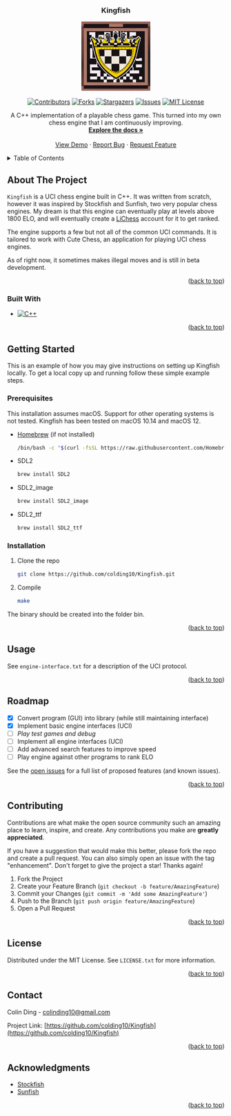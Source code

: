 <!-- Improved compatibility of back to top link: See: https://github.com/othneildrew/Best-README-Template/pull/73 -->
<a name="readme-top"></a>

<div align="center">
  
<h3 align="center">Kingfish</h3>

<div align="center">

  <a href="https://github.com/colding10/Kingfish">
    <img src="images/logo.jpeg" alt="Logo" width="160" height="160">
  </a>

  [![Contributors][contributors-shield]][contributors-url]
  [![Forks][forks-shield]][forks-url]
  [![Stargazers][stars-shield]][stars-url]
  [![Issues][issues-shield]][issues-url]
  [![MIT License][license-shield]][license-url]

</div>

  <p align="center">
    A C++ implementation of a playable chess game. This turned into my own chess engine that I am continuously improving.
    <br />
    <a href="https://github.com/colding10/Kingfish"><strong>Explore the docs »</strong></a>
    <br />
    <br />
    <a href="https://github.com/colding10/Kingfish">View Demo</a>
    ·
    <a href="https://github.com/colding10/Kingfish/issues">Report Bug</a>
    ·
    <a href="https://github.com/colding10/Kingfish/issues">Request Feature</a>
  </p>
</div>

<!-- TABLE OF CONTENTS -->
<details>
  <summary>Table of Contents</summary>
  <ol>
    <li>
      <a href="#about-the-project">About The Project</a>
      <ul>
        <li><a href="#built-with">Built With</a></li>
      </ul>
    </li>
    <li>
      <a href="#getting-started">Getting Started</a>
      <ul>
        <li><a href="#prerequisites">Prerequisites</a></li>
        <li><a href="#installation">Installation</a></li>
      </ul>
    </li>
    <li><a href="#usage">Usage</a></li>
    <li><a href="#roadmap">Roadmap</a></li>
    <li><a href="#contributing">Contributing</a></li>
    <li><a href="#license">License</a></li>
    <li><a href="#contact">Contact</a></li>
    <li><a href="#acknowledgments">Acknowledgments</a></li>
  </ol>
</details>

<!-- ABOUT THE PROJECT -->
## About The Project

`Kingfish` is a UCI chess engine built in C++. It was written from scratch, however it was inspired by Stockfish and Sunfish, two very popular chess engines. My dream is that this engine can eventually play at levels above 1800 ELO, and will eventually create a [LiChess](lichess.org) account for it to get ranked.

The engine supports a few but not all of the common UCI commands. It is tailored to work with Cute Chess, an application for playing UCI chess engines.

As of right now, it sometimes makes illegal moves and is still in beta development.

<p align="right">(<a href="#readme-top">back to top</a>)</p>

### Built With

* [![C++][C++]][C++-url]

<p align="right">(<a href="#readme-top">back to top</a>)</p>

<!-- GETTING STARTED -->
## Getting Started

This is an example of how you may give instructions on setting up Kingfish locally.
To get a local copy up and running follow these simple example steps.

### Prerequisites

This installation assumes macOS. Support for other operating systems is not tested.
Kingfish has been tested on macOS 10.14 and macOS 12.

* [Homebrew](https://brew.sh) (if not installed)

  ```bash
  /bin/bash -c "$(curl -fsSL https://raw.githubusercontent.com/Homebrew/install/HEAD/install.sh)"
  ```

* SDL2

  ```bash
  brew install SDL2
  ```

* SDL2_image
  
  ```bash
  brew install SDL2_image
  ```

* SDL2_ttf

  ```bash
  brew install SDL2_ttf
  ```

### Installation

1. Clone the repo

   ```sh
   git clone https://github.com/colding10/Kingfish.git
   ```

2. Compile

   ```sh
   make
   ```

The binary should be created into the folder bin.

<p align="right">(<a href="#readme-top">back to top</a>)</p>

<!-- USAGE EXAMPLES -->
## Usage

See `engine-interface.txt` for a description of the UCI protocol.

<p align="right">(<a href="#readme-top">back to top</a>)</p>

<!-- ROADMAP -->
## Roadmap

* [x] Convert program (GUI) into library (while still maintaining interface)
* [x] Implement basic engine interfaces (UCI)
* [ ] _Play test games and debug_
* [ ] Implement all engine interfaces (UCI)
* [ ] Add advanced search features to improve speed
* [ ] Play engine against other programs to rank ELO

See the [open issues](https://github.com/colding10/Kingfish/issues) for a full list of proposed features (and known issues).

<p align="right">(<a href="#readme-top">back to top</a>)</p>

<!-- CONTRIBUTING -->
## Contributing

Contributions are what make the open source community such an amazing place to learn, inspire, and create. Any contributions you make are **greatly appreciated**.

If you have a suggestion that would make this better, please fork the repo and create a pull request. You can also simply open an issue with the tag "enhancement".
Don't forget to give the project a star! Thanks again!

1. Fork the Project
2. Create your Feature Branch (`git checkout -b feature/AmazingFeature`)
3. Commit your Changes (`git commit -m 'Add some AmazingFeature'`)
4. Push to the Branch (`git push origin feature/AmazingFeature`)
5. Open a Pull Request

<p align="right">(<a href="#readme-top">back to top</a>)</p>

<!-- LICENSE -->
## License

Distributed under the MIT License. See `LICENSE.txt` for more information.

<p align="right">(<a href="#readme-top">back to top</a>)</p>

<!-- CONTACT -->
## Contact

Colin Ding - colinding10@gmail.com

Project Link: [https://github.com/colding10/Kingfish](https://github.com/colding10/Kingfish)

<p align="right">(<a href="#readme-top">back to top</a>)</p>

<!-- ACKNOWLEDGMENTS -->
## Acknowledgments

* [Stockfish](https://github.com/official-stockfish/Stockfish)
* [Sunfish](https://github.com/thomasahle/sunfish)

<p align="right">(<a href="#readme-top">back to top</a>)</p>

<!-- MARKDOWN LINKS & IMAGES -->
<!-- https://www.markdownguide.org/basic-syntax/#reference-style-links -->
[contributors-shield]: https://img.shields.io/github/contributors/colding10/Kingfish.svg?style=for-the-badge
[contributors-url]: https://github.com/colding10/Kingfish/graphs/contributors

[forks-shield]: https://img.shields.io/github/forks/colding10/Kingfish.svg?style=for-the-badge
[forks-url]: https://github.com/colding10/Kingfish/network/members

[stars-shield]: https://img.shields.io/github/stars/colding10/Kingfish.svg?style=for-the-badge
[stars-url]: https://github.com/colding10/Kingfish/stargazers

[issues-shield]: https://img.shields.io/github/issues/colding10/Kingfish.svg?style=for-the-badge
[issues-url]: https://github.com/colding10/Kingfish/issues

[license-shield]: https://img.shields.io/github/license/colding10/Kingfish.svg?style=for-the-badge
[license-url]: https://github.com/colding10/Kingfish/blob/master/LICENSE.txt

<!-- Built With -->
[C++]: https://img.shields.io/badge/C++-20232A?style=for-the-badge&logo=nextdotjs&logoColor=white
[C++-url]: https://isocpp.org/